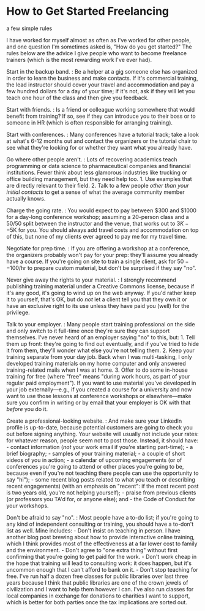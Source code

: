 # How to Get Started Freelancing

<p class="subtitle">a few simple rules</p>

I have worked for myself almost as often as I've worked for other people, and
one question I'm sometimes asked is, "How do you get started?"  The rules below
are the advice I give people who want to become freelance trainers (which is the
most rewarding work I've ever had).

Start in the backup band.
:   Be a helper at a gig someone else has organized in order to learn the
    business and make contacts.  If it's commercial training, the lead
    instructor should cover your travel and accommodation and pay a few hundred
    dollars for a day of your time; if it's not, ask if they will let you teach
    one hour of the class and then give you feedback.

Start with friends.
:   Is a friend or colleague working somewhere that would benefit from training?
    If so, see if they can introduce you to their boss or to someone in HR
    (which is often responsible for arranging training).

Start with conferences.
:   Many conferences have a tutorial track; take a look at what's 6-12 months
    out and contact the organizers or the tutorial chair to see what they're
    looking for or whether they want what you already have.

Go where other people aren't.
:   Lots of recovering academics teach programming or data science to
    pharmaceutical companies and financial institutions.  Fewer think about less
    glamorous industries like trucking or office building management, but they
    need help too.
    1.  Use examples that are directly relevant to their field.
    2.  Talk to a few people *other than your initial contacts*
        to get a sense of what the average community member actually knows.

Charge the going rate.
:   You would expect to pay between $300 and $1000 for a day-long conference
    workshop; assuming a 20-person class and a 50/50 split between the
    instructor and the venue, that works out to $3K--$5K for you.  You should
    always add travel costs and accommodation on top of this, but none of my
    clients ever agreed to pay me for my travel time.

Negotiate for prep time.
:   If you are offering a workshop at a conference, the organizers probably
    won't pay for your prep: they'll assume you already have a course.  If
    you're going on site to train a single client, ask for $50--$100/hr to
    prepare custom material, but don't be surprised if they say "no".

Never give away the rights to your material.
:   I strongly recommend publishing training material under a Creative Commons
    license, because if it's any good, it's going to wind up on the web anyway.
    If you'd rather keep it to yourself, that's OK, but do *not* let a client
    tell you that they own it or have an exclusive right to its use unless they
    have paid you (well) for the privilege.

Talk to your employer.
:   Many people start training professional on the side and only switch to it
    full-time once they're sure they can support themselves.  I've never heard
    of an employer saying "no" to this, but:
    1.  Tell them up front: they're going to find out eventually, and if you've
        tried to hide it from them, they'll wonder what else you're not telling
        them.
    2.  Keep your training separate from your day job.  Back when I was
        multi-tasking, I only developed training materials on my home computer
        and only answered training-related mails when I was at home.
    3.  Offer to do some in-house training for free (where "free" means "during
        work hours, as part of your regular paid employment").  If you want to
        use material you've developed in your job externally—e.g., if you
        created a course for a university and now want to use those lessons at
        conference workshops or elsewhere—make sure you confirm in writing or by
        email that your employer is OK with that *before* you do it.

Create a professional-looking website.
:   And make sure your LinkedIn profile is up-to-date, because potential
    customers are going to check you out before signing anything.  Your website
    will usually not include your rates: for whatever reason, people seem not
    to post those.  Instead, it should have:
    -   contact information (*not* your work email if you're starting part-time);
    -   a brief biography;
    -   samples of your training material;
    -   a couple of short videos of you in action;
    -   a calendar of upcoming engagements (or of conferences you're going to
        attend or other places you're going to be, because even if you're not
        teaching there people can use the opportunity to say "hi");
    -   some recent blog posts related to what you teach or describing recent
        engagements) (with an emphasis on "recent": if the most recent post is
        two years old, you're not helping yourself);
    -   praise from previous clients (or professors you TA'd for, or anyone else);
        and
    -   the Code of Conduct for your workshops.

Don't be afraid to say "no".
:   Most people have a to-do list; if you're going to any kind of independent
    consulting or training, you should have a to-don't list as well.  Mine
    includes:
    -   Don't insist on teaching in person.  I have another blog post brewing
        about how to provide interactive online training, which I think provides
        most of the effectiveness at a far lower cost to family and the
        environment.
    -   Don't agree to "one extra thing" without first confirming that you're
        going to get paid for the work.
    -   Don't work cheap in the hope that training will lead to consulting work:
        it does happen, but it's uncommon enough that I can't afford to bank on
        it.
    -   Don't stop teaching for free.  I've run half a dozen free classes for
        public libraries over last three years because I think that public
        libraries are one of the crown jewels of civilization and I want to help
        them however I can.  I've also run classes for local companies in
        exchange for donations to charities I want to support, which is better
        for both parties once the tax implications are sorted out.
